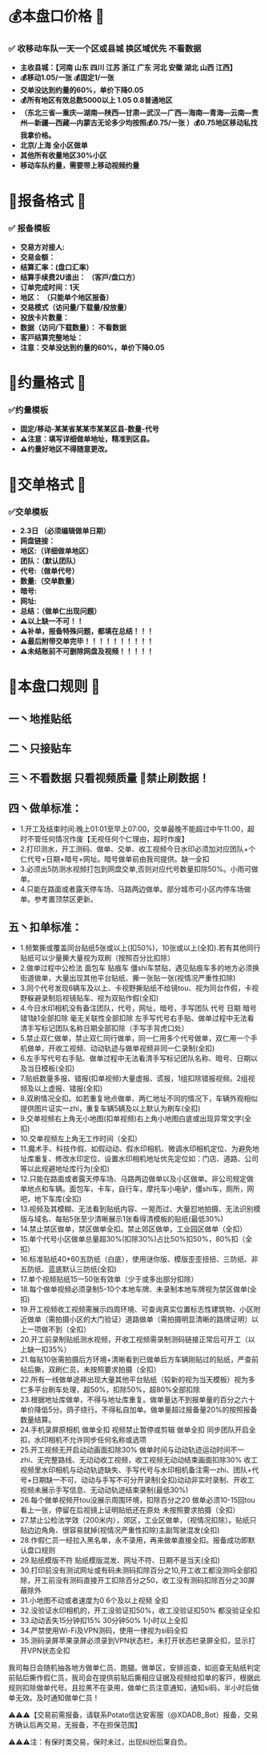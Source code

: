 # 💰本盘口价格 📖

### ✅ **收移动车队一天一个区或县城 换区域优先 不看数据**
- **主收县城：【河南 山东 四川 江苏 浙江 广东 河北 安徽 湖北 山西 江西】**
- **💰移动1.05/一张 💰固定1/一张**
- **交单没达到约量的60%，单价下降0.05**
- **💰所有地区有效总数5000以上 1.05  0.8普通地区**
- **（东北三省—重庆—湖南—陕西—甘肃—武汉—广西—海南—青海—云南—贵州—新疆—西藏—内蒙古无论多少均按照💰0.75/一张 ）💰0.75地区移动私找我拿价格。**
- **北京/上海 全小区做单**
- **其他所有收量地区30%小区**
- **移动车队约量，需要带上移动视频约量**

# 📜报备格式 📖

### ✅ **报备模板**
- **交易方对接人:**
- **交易金额：**
- **结算汇率：(盘口汇率）**
- **结算手续费2U谁出：   （客戸/盘口方）**
- **订单完成时间：1天**
- **地区：     （只能单个地区报备）**
- **交易模式（访问量/下载量/投放量）**
- **投放卡片数量：**
- **数据（访问/下载数量）： 不看数据**
- **客戸结算完整地址：**
- **注意：交单没达到约量的60%，单价下降0.05**

# 🤝约量格式 📖

###  **✅约量模板**
- **固定/移动-某某省某某市某某区县-数量-代号**
- **⚠️注意：填写详细做单地址，精准到区县。**
- **⚠️约量好地区不得随意更改。**

# 🤝交单格式 📖

###  **✅交单模板**
- **2.3日 （必须编辑做单日期）**
- **网盘链接：**
- **地区:（详细做单地区）**
- **团队：（默认团队）**
- **代号:（做单代号）**
- **数量:（交单数量）**
- **暗号:**
- **网址:**
- **总结：（做单仁出现问题）**
- **⚠️以上缺一不可！！**
- **⚠️补单，报备特殊问题，都填在总结！！！**
- **⚠️最后附带交单完毕！！！！！！！！！！**
- **⚠️未结账前不可删除网盘及视频！！！！！**

# 📜本盘口规则 📖

## 一丶地推贴纸

## 二丶只接贴车

## 三丶不看数据 只看视频质量 🚫禁止刷数据！

## 四丶做单标准：

- 1.开工及结束时间:晚上01:01至早上07:00，交单最晚不能超过中午11:00，超时不管任何情况作废【无视任何个仁理由，超时作废】
- 2.打印测水，开工测码、做单、交单、收工视频今日水印必须加对应团队+个仁代号+日期+暗号+网址。暗号做单前由我司提供。缺一全扣
- 3.必须出5防测水视频打包到网盘交单,否则对应代号数量扣除50%。小雨可做单。
- 4.只能在路面或者露天停车场、马路两边做单。部分城市可小区内停车场做单。参考置顶禁区更新。

## 五丶扣单标准：

- 1.频繁撕或覆盖同台贴纸5张或以上(扣50%)，10张或以上(全扣).若有其他同行贴纸可以少量撕大量视为双刷（按照百分比扣除）
- 2.做单过程中公检法 面包车 贴痕车 僵shi车禁贴，遇见贴痕车多的地方必须换街道做单，大量出现其他平台贴纸、撕一张贴一张(视情况严重性扣除)
- 3.同个代号发现6辆车及以上、卡视野撕贴纸不给镜tou、视为同台作假，卡视野躲避录制后视镜贴车、视为双贴作假(全扣)
- 4.今日水印相机没有备注团队，代号，网址，暗号，手写团队 代号 日期 暗号错1缺1全部扣除 毫无关联性全部扣除 左手写代号右手贴、做单过程中无法看清手写标记团队名称日期全部扣除（手写手背虎口处）
- 5.禁止双仁做单，禁止双仁同行做单，同一仁用多个代号做单，双仁用一个手机做单，开收工视频、动动轨迹与做单视频非同一仁录制(全扣)
- 6.左手写代号右手贴、做单过程中无法看清手写标记团队名称、暗号、日期以及当日模板(全扣)
- 7.贴纸数量多报、错报(扣单视频)大量虚报、谎报，1组扣除错报视频。2组视频及以上虚报、错报(全扣)
- 8.双刷情况全扣。如若重复地点做单、两仁地址不同的情况下，车辆外观相似提供图片证实一zhi，重复车辆5辆及以上默认为刷车(全扣)
- 9.交单视频右上角无小地图(扣单视频)右上角小地图白底或出现异常文字(全扣)
- 10.交单视频左上角无工作时间（全扣）
- 11.魔术手、科技作假、如假动动、假水印相机、微调水印相机定位、为避免地址库重复、修改水印定位、设置水印相机地址优先定位如：门店、道路、公司等以此规避地址库行为(全扣)
- 12.只能在路面或者露天停车场、马路两边做单以及小区做单。非公司规定做单地点和车辆。面包车，卡车，自行车，摩托车小电驴，僵shi车，厕所，网吧，地下车库(全扣)
- 13.视频及其模糊、无法看到贴纸内容、一晃而过、大量怼地拍摄、无法识别模版与域名、每贴5张至少清晰展示1张看得清模板的贴纸(最低30%)
- 14.禁止禁区做单，禁区做单全扣。禁止郊区做单，工业园区做单（全扣）
- 15.单个代号小区做单总量超30%(扣除30%)占比50%扣50%，80%扣（全扣）
- 16.标准贴纸40*60五防纸（白底），使用谜你版、模版歪歪扭扭、三防纸、非五防纸、蓝底默认三防纸(全扣)
- 17.单个视频贴纸15一50张有效单（少于或多出部分扣除）
- 18.每个做单视频必须录制5-10个本地车牌、未录制本地车牌视为禁区做单(全扣)
- 19.开工视频收工视频需展示四周环境、可查询真实位置标志性建筑物、小区附近做单（需拍摄小区的大门验证）道路做单（需拍摄明显清晰的路牌证明）以上一项做不到（全扣）
- 20.开工前录制贴纸测水视频，开收工视频需录制测码链接正常后可开工（以上缺一扣35%）
- 21.每贴10张需拍摄后方环境+清晰看到已做单后方车辆刚贴过的贴纸，严查前帖后撕，双刷仁员，未按照要求拍摄（全扣）
- 22.所有一线做单途茽出现大量其他平台贴纸（较新的视为当天模板）视为多仁多平台刷车处理，超50%，扣除50%，超80%全部扣除
- 23.根据地址库做单，不得与地址库重复。做单量达不到报单量的百分之六十单价降低5分。鸽子绕行。不得私自加单。做单量超过报备量20%的按照报备数量结算。
- 24.手机录屏原相机 做单全扣 视频禁止暂停或剪辑 做单全扣 同步团队开启全扣，水印相机不允许同步任何名称或选项
- 25.开工视频无开启动动画面扣除30% 做单时间与动动轨迹运动时间不一zhi、无完整路线、无动动收工视频，收工视频无动动结束画面扣除30% 收工视频里水印相机与动动轨迹缺失、手写代号与水印相机备注需一zhi、团队+代号+日期缺一不可、动动与手写不可分开录制(全扣)动动非实时录制、开收工视频未展示手写信息、无动动轨迹结束录制(最低30%)
- 26.每个做单视频开tou没展示周围环境，扣除百分之20 做单必须10-15回tou看上一张，停留在后视镜上证明贴纸还在原处 未按照要求拍摄（全扣）
- 27.禁止公检法学效（200米内），郊区，工业区做单，（视情况扣除）。贴纸只贴边边角角、很容易就掉(视情况严重性扣除)主副驾驶混发(全扣)
- 28.作假仁员一经拉入黑名单，永不录用，再来做单直接全扣。报备成功即默认盘口规则
- 29.贴纸模版不符 贴纸模版混发、网址不符、日期不是当天(全扣)
- 30.打印前没有测试网址或有码未测码扣除百分之10,开工收工都没测吗全部扣除，开工前没有测码直接开工扣除百分之50，收工没有测码扣除百分之30屏蔽除外
- 31.小地图不动或者速度为0    6个及以上视频  全扣
- 32.没验证水印相机的，开工没验证扣50%，收工没验证扣50%  都没验证全扣
- 33.动动丢失15分钟扣15%   30分钟50%   1小时以上全扣
- 34.严禁使用Wi-Fi及VPN测码，使用一律视为si码全扣
- 35.测码录屏苹果录屏必须录到VPN状态栏，未打开状态栏录屏全扣，显示打开VPN状态全扣


我司每日会随机抽各地方做单仁员、跑腿。做单区，安排巡查，如巡查无贴纸判定前贴后撕作假仁员，我司会在提供前贴后撕相应证据及视频给扣单的客戸，根据此规则扣除做单代号。且拉黑不在录用，做单仁员注意通知，通知si码，半小时后做单无效。及时通知做单仁员！

⚠️⚠️⚠️【交易前需报备，请联系Potato信达安客服（@XDADB_Bot）报备，交易方确认后再交易，无报备，不在担保范围】 

⚠️⚠️⚠️注：有保时类交易，保时未过，出现纠纷后果自负。
